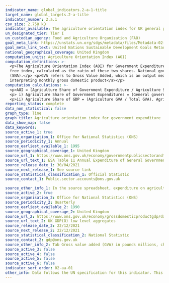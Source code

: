```yaml
---
indicator_name: global_indicators.2-a-1-title
target_name: global_targets.2-a-title
indicator_number: 2.a.1
csv_size: 2.758 kB
indicator_available: The agriculture orientation index for UK general government expenditure
un_designated_tier: Tier I
un_custodian_agency: Food and Agriculture Organization (FAO)
goal_meta_link: https://unstats.un.org/sdgs/metadata/files/Metadata-02-0A-01.pdf
goal_meta_link_text: United Nations Sustainable Development Goals Metadata (PDF 223 KB)
national_geographical_coverage: United Kingdom
computation_units: Agriculture Orientation Index (AOI)
computation_definitions: >-
  <p>The Agriculture Orientation Index (AOI) for Government Expenditures is defined as the Agriculture Share of Government Expenditures, divided by the Agriculture Share of GDP, where Agriculture refers to the agriculture, forestry, fishing and hunting sector. The measure in a currency-
  free index, calculated as the ratio of these two shares. National governments are requested to compile Government Expenditures according to the international Classification of Functions of Government (COFOG) codes, and Agriculture Share of GDP according to the System of National Accounts
  (SNA).</p> <p>GVA refers to Gross Value Added, which is an output measure of Gross Domestic Product (GDP). For more information refer to <a href="https://www.ons.gov.uk/economy/grossdomesticproductgdp/methodologies/aguidetointerpretingmonthlygrossdomesticproduct#gva-or-gdp"><a>A guide to
  interpreting monthly gross domestic product</a></p>
computation_calculations: >-
  <p>AOI = (Agriculture Share of Government Expenditure / Agriculture Share of GDP) where </p>
  <p> i) Agriculture Share of Government Expenditures = (General government expenditure on agriculture / Total general government expenditure). The information can be found in Source 1 </p>
  <p>ii) Agriculture Share of GDP = (Agriculture GVA / Total GVA). Agriculture refers to the Division A of ISIC Rev 4 (Agriculture, forestry, fishing and hunting). The information can be found in Source 2.</p>
reporting_status: complete
data_non_statistical: false
graph_type: line
graph_title: Agriculture orientation index for government expenditure
data_show_map: false
data_keywords:
source_active_1: true
source_organisation_1: Office for National Statistics (ONS)
source_periodicity_1: Annual
source_earliest_available_1: 1995
source_geographical_coverage_1: United Kingdom
source_url_1: https://www.ons.gov.uk/economy/governmentpublicsectorandtaxes/publicspending/datasets/esatable11annualexpenditureofgeneralgovernment
source_url_text_1: ESA Table 11 Annual Expenditure of General Government
source_release_date_1: 30/04/2021
source_next_release_1: See source link
source_statistical_classification_1: Official Statistic
source_contact_1: Public.sector.accounts@ons.gov.uk

source_other_info_1: In the source spreadsheet, expenditure on agriculture corresponds to OTE Total government expenditure for EXPENDITURE =  GF0402. Total general government expenditure corresponds to OTE Total government expenditure for EXPENDITURE =  _T
source_active_2: true
source_organisation_2: Office for National Statistics (ONS)
source_periodicity_2: Quarterly
source_earliest_available_2: 1990
source_geographical_coverage_2: United Kingdom
source_url_2: https://www.ons.gov.uk/economy/grossdomesticproductgdp/datasets/ukgdpolowlevelaggregates
source_url_text_2: UK GDP(O) low level aggregates
source_release_date_2: 22/12/2021
source_next_release_2: 22/12/2021
source_statistical_classification_2: National Statistic
source_contact_2: gdp@ons.gov.uk
source_other_info_2: Tab Gross value added (GVA) in pounds millions, chained volume measures, UK, seasonally adjusted. Use annual data columns for Total GVA and A Agriculture. <br>The source is published quarterly, but the indicator is updated annually.
source_active_3: false
source_active_4: false
source_active_5: false
source_active_6: false
indicator_sort_order: 02-aa-01
other_info: Data follows the UN specification for this indicator. This indicator has not been identified in collaboration with topic experts.
---
```

